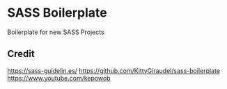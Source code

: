 # SASS Boilerplate

Boilerplate for new SASS Projects

## Credit

https://sass-guidelin.es/
https://github.com/KittyGiraudel/sass-boilerplate
https://www.youtube.com/kepowob
